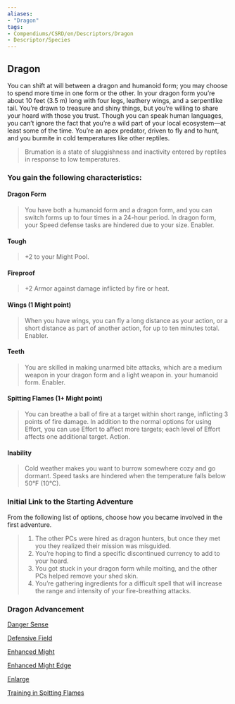 ```yaml
---
aliases:
- "Dragon"
tags:
- Compendiums/CSRD/en/Descriptors/Dragon
- Descriptor/Species 
---
```


## Dragon  
You can shift at will between a dragon and humanoid form; you may choose to spend more time in one form or the other. In your dragon form you’re about 10 feet (3.5 m) long with four legs, leathery wings, and a serpentlike tail. You’re drawn to treasure and shiny things, but you’re willing to share your hoard with those you trust. Though you can speak human languages, you can’t ignore the fact that you’re a wild part of your local ecosystem—at least some of the time. You’re an apex predator, driven to fly and to hunt, and you burmite in cold temperatures like other reptiles.
>Brumation is a state of sluggishness and inactivity entered by reptiles in response to low temperatures.
### You gain the following characteristics:
#### Dragon Form 
>You have both a humanoid form and a dragon form, and you can switch forms up to four times in a 24-hour period. In dragon form, your Speed defense tasks are hindered due to your size. Enabler.
#### Tough 
>+2 to your Might Pool.
#### Fireproof 
>+2 Armor against damage inflicted by fire or heat.
#### Wings (1 Might point) 
>When you have wings, you can fly a long distance as your action, or a short distance as part of another action, for up to ten minutes total. Enabler.
#### Teeth 
>You are skilled in making unarmed bite attacks, which are a medium weapon in your dragon form and a light weapon in. your humanoid form. Enabler.
#### Spitting Flames (1+ Might point)
>You can breathe a ball of fire at a target within short range, inflicting 3 points of fire damage. In addition to the normal options for using Effort, you can use Effort to affect more targets; each level of Effort affects one additional target. Action.
#### Inability
>Cold weather makes you want to burrow somewhere cozy and go dormant. Speed tasks are hindered when the temperature falls below 50°F (10°C).
### Initial Link to the Starting Adventure 
From the following list of options, choose how you became involved in the first adventure.
>1. The other PCs were hired as dragon hunters, but once they met you they realized their mission was misguided.
>2. You’re hoping to find a specific discontinued currency to add to your hoard.
>3. You got stuck in your dragon form while molting, and the other PCs helped remove your shed skin.
>4. You’re gathering ingredients for a difficult spell that will increase the range and intensity of your fire-breathing attacks.
### Dragon Advancement
  
[Danger Sense](Danger-Sense.md) 
  
[Defensive Field](Defensive-Field.md) 
  
[Enhanced Might](Enhanced-Might.md) 
  
[Enhanced Might Edge](Enhanced-Might-Edge.md) 
  
[Enlarge](Enlarge.md)
  
[Training in Spitting Flames](Dragon.md#Spitting%20Flames%20(1+%20Might%20point))
  

  
